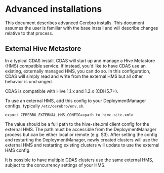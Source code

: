 # Advanced installations

This document describes advanced Cerebro installs. This document assumes the user is
familiar with the base install and will describe changes relative to that process.

## External Hive Metastore

In a typical CDAS install, CDAS will start up and manage a Hive Metastore (HMS)
compatible service. If instead, you'd like to have CDAS use an existing, externally
managed HMS, you can do so. In this configuration, CDAS will simply read and write
from the external HMS but all other behavior is unchanged.

CDAS is compatible with Hive 1.1.x and 1.2.x (CDH5.7+).

To use an external HMS, add this config to your DeploymentManager configs,
typically `/etc/cerebro/env.sh`.

```shell
export CEREBRO_EXTERNAL_HMS_CONFIG=<path to hive-site.xml>
```

The value should be a full path to the hive-site.xml client config for the external HMS.
The path must be accessible from the DeploymentManager process but can be either local
or remote (e.g. S3). After setting the config and restarting the DeploymentManager, newly
created clusters will use the external HMS and restarting existing clusters will update
to use the external HMS config.

It is possible to have multiple CDAS clusters use the same external HMS, subject to the
concurrency settings of your HMS.
